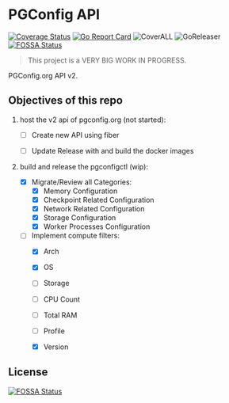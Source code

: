 # PGConfig API

[![Coverage Status](https://coveralls.io/repos/github/pgconfig/api/badge.svg?branch=master)](https://coveralls.io/github/pgconfig/api?branch=master) [![Go Report Card](https://goreportcard.com/badge/github.com/pgconfig/api)](https://goreportcard.com/report/github.com/pgconfig/api) ![CoverALL](https://github.com/pgconfig/api/workflows/CoverALL/badge.svg) ![GoReleaser](https://github.com/pgconfig/api/workflows/goreleaser/badge.svg)
[![FOSSA Status](https://app.fossa.com/api/projects/git%2Bgithub.com%2Fpgconfig%2Fapi.svg?type=shield)](https://app.fossa.com/projects/git%2Bgithub.com%2Fpgconfig%2Fapi?ref=badge_shield)

> This project is a VERY BIG WORK IN PROGRESS.

PGConfig.org API v2.

## Objectives of this repo

1. host the v2 api of pgconfig.org (not started):

    * [ ] Create new API using fiber
    * [ ] Update Release with and build the docker images


1. build and release the pgconfigctl (wip):

    * [x] Migrate/Review all Categories:
        * [x] Memory Configuration
        * [x] Checkpoint Related Configuration
        * [x] Network Related Configuration
        * [x] Storage Configuration
        * [x] Worker Processes Configuration
    * [ ] Implement compute filters:
        * [x] Arch
        * [x] OS
        * [ ] Storage
        * [ ] CPU Count
        * [ ] Total RAM
        * [ ] Profile
        * [x] Version



## License
[![FOSSA Status](https://app.fossa.com/api/projects/git%2Bgithub.com%2Fpgconfig%2Fapi.svg?type=large)](https://app.fossa.com/projects/git%2Bgithub.com%2Fpgconfig%2Fapi?ref=badge_large)